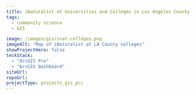 ```yaml
---
title: iNaturalist at Universities and Colleges in Los Angeles County
tags:
  - community science
  - GIS

image: /images/gis/inat-colleges.png
imageAlt: "Map of iNaturalist at LA County colleges"
showProjectHero: false
teckStack:
  - "ArcGIS Pro"
  - "ArcGIS Dashboard"
siteUrl:
repoUrl:
projectType: projects_gis_pcc
---
```

